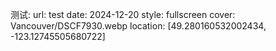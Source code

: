 测试:
  url: test
  date: 2024-12-20
  style: fullscreen
  cover: Vancouver/DSCF7930.webp
  location: [49.280160532002434, -123.12745505680722]
